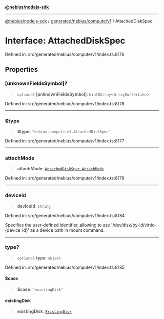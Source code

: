 [**@nebius/nodejs-sdk**](../../../../../README.md)

---

[@nebius/nodejs-sdk](../../../../../README.md) / [generated/nebius/compute/v1](../README.md) / AttachedDiskSpec

# Interface: AttachedDiskSpec

Defined in: src/generated/nebius/compute/v1/index.ts:8176

## Properties

### \[unknownFieldsSymbol\]?

> `optional` **\[unknownFieldsSymbol\]**: `Uint8Array`\<`ArrayBufferLike`\>

Defined in: src/generated/nebius/compute/v1/index.ts:8178

---

### $type

> **$type**: `"nebius.compute.v1.AttachedDiskSpec"`

Defined in: src/generated/nebius/compute/v1/index.ts:8177

---

### attachMode

> **attachMode**: [`AttachedDiskSpec_AttachMode`](../type-aliases/AttachedDiskSpec_AttachMode.md)

Defined in: src/generated/nebius/compute/v1/index.ts:8179

---

### deviceId

> **deviceId**: `string`

Defined in: src/generated/nebius/compute/v1/index.ts:8184

Specifies the user-defined identifier, allowing to use '/dev/disk/by-id/virtio-{device_id}' as a device path in mount command.

---

### type?

> `optional` **type**: `object`

Defined in: src/generated/nebius/compute/v1/index.ts:8185

#### $case

> **$case**: `"existingDisk"`

#### existingDisk

> **existingDisk**: [`ExistingDisk`](ExistingDisk.md)
